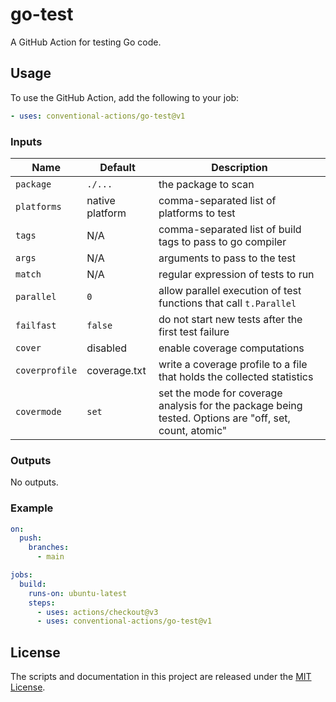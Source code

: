# go-test

A GitHub Action for testing Go code.

## Usage

To use the GitHub Action, add the following to your job:

```yaml
- uses: conventional-actions/go-test@v1
```

### Inputs

| Name           | Default         | Description                                                                                            |
|----------------|-----------------|--------------------------------------------------------------------------------------------------------|
| `package`      | `./...`         | the package to scan                                                                                    |
| `platforms`    | native platform | comma-separated list of platforms to test                                                              |
| `tags`         | N/A             | comma-separated list of build tags to pass to go compiler                                              |
| `args`         | N/A             | arguments to pass to the test                                                                          |
| `match`        | N/A             | regular expression of tests to run                                                                     |
| `parallel`     | `0`             | allow parallel execution of test functions that call `t.Parallel`                                      |
| `failfast`     | `false`         | do not start new tests after the first test failure                                                    |
| `cover`        | disabled        | enable coverage computations                                                                           |
| `coverprofile` | coverage.txt    | write a coverage profile to a file that holds the collected statistics                                 |
| `covermode`    | `set`           | set the mode for coverage analysis for the package being tested. Options are "off, set, count, atomic" |

### Outputs

No outputs.

### Example

```yaml
on:
  push:
    branches:
      - main

jobs:
  build:
    runs-on: ubuntu-latest
    steps:
      - uses: actions/checkout@v3
      - uses: conventional-actions/go-test@v1
```

## License

The scripts and documentation in this project are released under the [MIT License](LICENSE).
